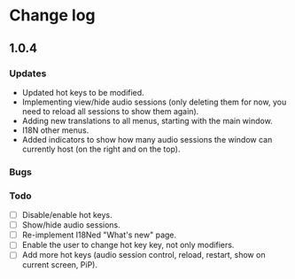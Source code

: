 # Change log

## 1.0.4
### Updates
- Updated hot keys to be modified.
- Implementing view/hide audio sessions (only deleting them for now, you need to reload all sessions to show them again).
- Adding new translations to all menus, starting with the main window.
- I18N other menus.
- Added indicators to show how many audio sessions the window can currently host (on the right and on the top).

### Bugs
### Todo
- [ ] Disable/enable hot keys.
- [ ] Show/hide audio sessions.
- [ ] Re-implement I18Ned "What's new" page.
- [ ] Enable the user to change hot key key, not only modifiers.
- [ ] Add more hot keys (audio session control, reload, restart, show on current screen, PiP).